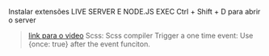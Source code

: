 Instalar extensões LIVE SERVER E NODE.JS EXEC
 Ctrl + Shift + D para  abrir o server
> [link para o video](https://www.youtube.com/watch?v=WWZX8RWLxIk)
Scss: Scss compiler
Trigger a one time event: Use {once: true} after the event funciton. 
